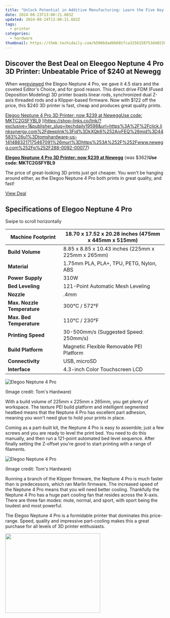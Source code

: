 ```yaml
---
title: "Unlock Potential in Additive Manufacturing: Learn the Five Key Stages of Design Optimization"
date: 2024-08-23T13:00:21.683Z
updated: 2024-08-24T13:00:21.683Z
tags:
  - printer
categories:
  - hardware
thumbnail: https://thmb.techidaily.com/b5066dad0b601fca3256158753d40238cd5a1c7754394d186d31755e512b1e70.jpg
---
```


## Discover the Best Deal on Eleegoo Neptune 4 Pro 3D Printer: Unbeatable Price of $240 at Newegg

When we[reviewed](https://www.tomshardware.com/reviews/elegoo-neptune-4-pro-3d-printer-review) the Elegoo Neptune 4 Pro, we gave it 4.5 stars and the coveted Editor's Choice, and for good reason. This direct drive FDM (Fused Deposition Modeling) 3D printer boasts linear rods, synchronized dual Z-axis threaded rods and a Klipper-based firmware. Now with $122 off the price, this $240 3D printer is fast, cheap and produces great quality prints.

[Elegoo Neptune 4 Pro 3D Printer: now $239 at NeweggUse code: MKTC2GSFYBL9](https://cdn.mos.cms.futurecdn.net/MXJx32fbsYXNH4w59DRAof-200-100.jpg "Elegoo Neptune 4 Pro 3D Printer: now $239 at NeweggUse code: MKTC2GSFYBL9") ](https://shop-links.co/link/?exclusive=1&publisher_slug=itechdaily19598&url=https%3A%2F%2Fclick.linksynergy.com%2Fdeeplink%3Fid%3DkXQk6%252AivFEQ%26mid%3D44583%26u1%3Dtomshardware-us-1414883217175467091%26murl%3Dhttps%253A%252F%252Fwww.newegg.com%252Fp%252F288-0092-00077)

[**Elegoo Neptune 4 Pro 3D Printer: now $239 at Newegg**](https://shop-links.co/link/?exclusive=1&publisher_slug=itechdaily19598&url=https%3A%2F%2Fclick.linksynergy.com%2Fdeeplink%3Fid%3DkXQk6%252AivFEQ%26mid%3D44583%26u1%3Dtomshardware-us-7144643822294407483%26murl%3Dhttps%253A%252F%252Fwww.newegg.com%252Fp%252F288-0092-00077) (was $362)**Use code: MKTC2GSFYBL9**

 The price of great-looking 3D prints just got cheaper. You won't be hanging around either, as the Elegoo Neptune 4 Pro both prints in great quality, and fast!

[View Deal](https://shop-links.co/link/?exclusive=1&publisher_slug=itechdaily19598&url=https%3A%2F%2Fclick.linksynergy.com%2Fdeeplink%3Fid%3DkXQk6%252AivFEQ%26mid%3D44583%26u1%3Dtomshardware-us-1414883217175467091%26murl%3Dhttps%253A%252F%252Fwww.newegg.com%252Fp%252F288-0092-00077)

## Specifications of Elegoo Neptune 4 Pro

 Swipe to scroll horizontally

| **Machine Footprint**       | 18.70 x 17.52 x 20.28 inches (475mm x 445mm x 515mm) |
| --------------------------- | ---------------------------------------------------- |
| **Build Volume**            | 8.85 x 8.85 x 10.43 inches (225mm x 225mm x 265mm)   |
| **Material**                | 1.75mm PLA, PLA+, TPU, PETG, Nylon, ABS              |
| **Power Supply**            | 310W                                                 |
| **Bed Leveling**            | 121-Point Automatic Mesh Leveling                    |
| **Nozzle**                  | .4mm                                                 |
| **Max. Nozzle Temperature** | 300°C / 572°F                                        |
| **Max. Bed Temperature**    | 110°C / 230°F                                        |
| **Printing Speed**          | 30-500mm/s (Suggested Speed: 250mm/s)                |
| **Build Platform**          | Magnetic Flexible Removable PEI Platform             |
| **Connectivity**            | USB, microSD                                         |
| **Interface**               | 4.3-inch Color Touchscreen LCD                       |

![Elegoo Neptune 4 Pro](https://cdn.mos.cms.futurecdn.net/xipKTQMMS2DDX4sngzLBtg-320-80.jpg)

 (Image credit: Tom's Hardware)

 With a build volume of 225mm x 225mm x 265mm, you get plenty of workspace. The texture PEI build platform and intelligent segmented heatbed means that the Neptune 4 Pro has excellent part adhesion, meaning you won't need glue to hold your prints in place.  
  
 Coming as a part-built kit, the Neptune 4 Pro is easy to assemble; just a few screws and you are ready to level the print bed. You need to do this manually, and then run a 121-point automated bed level sequence. After finally setting the Z-offset you're good to start printing with a range of filaments.

![Elegoo Neptune 4 Pro](https://cdn.mos.cms.futurecdn.net/TTA2xQxywjyNsUH5DMWFHi-320-80.jpg)

 (Image credit: Tom's Hardware)

 Running a branch of the Klipper firmware, the Neptune 4 Pro is much faster than is predecessors, which ran Marlin firmware. The increased speed of the Neptune 4 Pro means that you will need better cooling. Thankfully the Neptune 4 Pro has a huge part cooling fan that resides across the X-axis. There are three fan modes: mute, normal, and sport, with sport being the loudest and most powerful.

 The Elegoo Neptune 4 Pro is a formidable printer that dominates this price-range. Speed, quality and impressive part-cooling makes this a great purchase for all levels of 3D printer enthusiasts.

<ins class="adsbygoogle"
     style="display:block"
     data-ad-format="autorelaxed"
     data-ad-client="ca-pub-7571918770474297"
     data-ad-slot="1223367746"></ins>



<ins class="adsbygoogle"
     style="display:block"
     data-ad-client="ca-pub-7571918770474297"
     data-ad-slot="8358498916"
     data-ad-format="auto"
     data-full-width-responsive="true"></ins>



<!-- affiliate ads begin -->
<a href="https://imp.i357552.net/c/5597632/863039/11832" target="_top" id="863039"><img src="//a.impactradius-go.com/display-ad/11832-863039" border="0" alt="" width="300" height="250"/></a>
<!-- affiliate ads end -->
